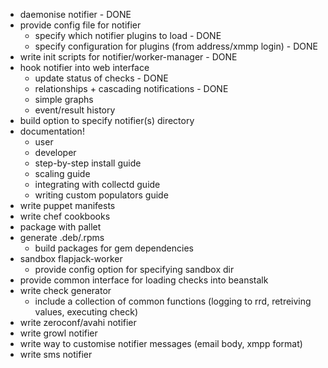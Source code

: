  * daemonise notifier - DONE
 * provide config file for notifier
   * specify which notifier plugins to load - DONE
   * specify configuration for plugins (from address/xmmp login) - DONE
 * write init scripts for notifier/worker-manager - DONE
 * hook notifier into web interface
   * update status of checks - DONE
   * relationships + cascading notifications - DONE
   * simple graphs
   * event/result history
 * build option to specify notifier(s) directory
 * documentation!
   * user
   * developer
   * step-by-step install guide
   * scaling guide
   * integrating with collectd guide
   * writing custom populators guide
 * write puppet manifests
 * write chef cookbooks
 * package with pallet
 * generate .deb/.rpms
   * build packages for gem dependencies
 * sandbox flapjack-worker
   * provide config option for specifying sandbox dir
 * provide common interface for loading checks into beanstalk
 * write check generator
   * include a collection of common functions 
     (logging to rrd, retreiving values, executing check)
 * write zeroconf/avahi notifier
 * write growl notifier
 * write way to customise notifier messages (email body, xmpp format)
 * write sms notifier
